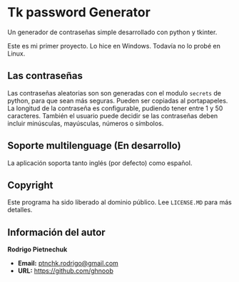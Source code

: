 # Tk password Generator
Un generador de contraseñas simple desarrollado con python y tkinter.

Este es mi primer proyecto. Lo hice en Windows. Todavía no lo probé en Linux.

## Las contraseñas
Las contraseñas aleatorias son son generadas con el modulo `secrets` de python, para que sean más seguras. Pueden ser copiadas al portapapeles.  
La longitud de la contraseña es configurable, pudiendo tener entre 1 y 50 caracteres. También el usuario puede decidir se las contraseñas deben incluir minúsculas, mayúsculas, números o símbolos.

## Soporte multilenguage (En desarrollo)
La aplicación soporta tanto inglés (por defecto) como español.

## Copyright
Este programa ha sido liberado al dominio público. Lee `LICENSE.MD` para más detalles.

## Información del autor
**Rodrigo Pietnechuk**
+ **Email:** ptnchk.rodrigo@gmail.com
+ **URL:** https://github.com/ghnoob